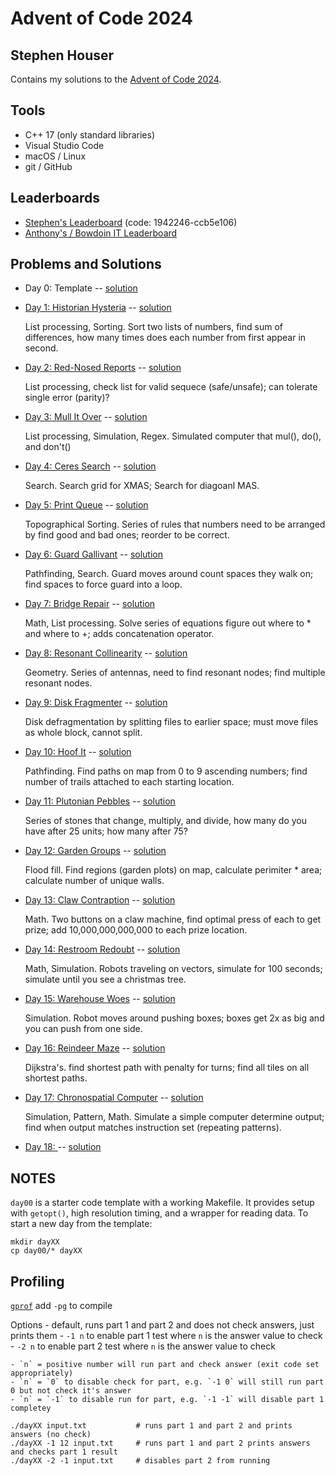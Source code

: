 # Advent of Code 2024
## Stephen Houser

Contains my solutions to the [Advent of Code 2024](https://adventofcode.com/2024).

## Tools

- C++ 17 (only standard libraries)
- Visual Studio Code
- macOS / Linux
- git / GitHub

## Leaderboards

- [Stephen's Leaderboard](https://adventofcode.com/2023/leaderboard/private/view/1942246) (code: 1942246-ccb5e106)
- [Anthony's / Bowdoin IT Leaderboard](https://adventofcode.com/2023/leaderboard/private/view/2619876)

## Problems and Solutions

- Day 0: Template -- [solution](./day00)
- [Day 1: Historian Hysteria](https://adventofcode.com/2024/day/1) -- [solution](./day01)

    List processing, Sorting. Sort two lists of numbers, find sum of differences, how many times does each number from first appear in second.

- [Day 2: Red-Nosed Reports](https://adventofcode.com/2024/day/2) -- [solution](./day02)

    List processing, check list for valid sequece (safe/unsafe); can tolerate single error (parity)?

- [Day 3: Mull It Over](https://adventofcode.com/2024/day3) -- [solution](./day03)

    List processing, Simulation, Regex. Simulated computer that mul(), do(), and don't()

- [Day 4: Ceres Search](https://adventofcode.com/2024/day4) -- [solution](./day04)

    Search. Search grid for XMAS; Search for diagoanl MAS.

- [Day 5: Print Queue](https://adventofcode.com/2024/day5) -- [solution](./day05)

    Topographical Sorting. Series of rules that numbers need to be arranged by find good and bad ones; reorder to be correct.

- [Day 6: Guard Gallivant](https://adventofcode.com/2024/day6) -- [solution](./day06)

    Pathfinding, Search. Guard moves around count spaces they walk on; find spaces to force guard into a loop.

- [Day 7: Bridge Repair](https://adventofcode.com/2024/day7) -- [solution](./day07)

    Math, List processing. Solve series of equations figure out where to * and where to +; adds concatenation operator.

- [Day 8: Resonant Collinearity](https://adventofcode.com/2024/day8) -- [solution](./day08)

    Geometry. Series of antennas, need to find resonant nodes; find multiple resonant nodes.

- [Day 9: Disk Fragmenter](https://adventofcode.com/2024/day9) -- [solution](./day09)

    Disk defragmentation by splitting files to earlier space; must move files as whole block, cannot split.

- [Day 10: Hoof It](https://adventofcode.com/2024/day10) -- [solution](./day10)

    Pathfinding. Find paths on map from 0 to 9 ascending numbers; find number of trails attached to each starting location.

- [Day 11: Plutonian Pebbles](https://adventofcode.com/2024/day11) -- [solution](./day11)

    Series of stones that change, multiply, and divide, how many do you have after 25 units; how many after 75?

- [Day 12: Garden Groups](https://adventofcode.com/2024/day12) -- [solution](./day12)

    Flood fill. Find regions (garden plots) on map, calculate perimiter * area; calculate number of unique walls.

- [Day 13: Claw Contraption](https://adventofcode.com/2024/day13) -- [solution](./day13)

    Math. Two buttons on a claw machine, find optimal press of each to get prize; add 10,000,000,000,000 to each prize location.

- [Day 14: Restroom Redoubt](https://adventofcode.com/2024/day14) -- [solution](./day14)

    Math, Simulation. Robots traveling on vectors, simulate for 100 seconds; simulate until you see a christmas tree.

- [Day 15: Warehouse Woes](https://adventofcode.com/2024/day15) -- [solution](./day15)

    Simulation. Robot moves around pushing boxes; boxes get 2x as big and you can push from one side.

- [Day 16: Reindeer Maze](https://adventofcode.com/2024/day16) -- [solution](./day16)

    Dijkstra's. find shortest path with penalty for turns; find all tiles on all shortest paths.

- [Day 17: Chronospatial Computer](https://adventofcode.com/2024/day17) -- [solution](./day17)

    Simulation, Pattern, Math. Simulate a simple computer determine output; find when output matches instruction set (repeating patterns).

- [Day 18: ](https://adventofcode.com/2024/day18) -- [solution](./day18)

## NOTES

`day00` is a starter code template with a working Makefile. It provides setup with `getopt()`,
high resolution timing, and a wrapper for reading data. To start a new day from the template:

```
mkdir dayXX
cp day00/* dayXX
``` 


## Profiling

[`gprof`](https://www.math.utah.edu/docs/info/gprof_toc.html)
add `-pg` to compile



Options
    - default, runs part 1 and part 2 and does not check answers, just prints them
    - `-1 n` to enable part 1 test where `n` is the answer value to check
    - `-2 n` to enable part 2 test where `n` is the answer value to check

    - `n` = positive number will run part and check answer (exit code set appropriately)
    - `n` = `0` to disable check for part, e.g. `-1 0` will still run part 0 but not check it's answer
    - `n` = `-1` to disable run for part, e.g. `-1 -1` will disable part 1 completey


```
./dayXX input.txt           # runs part 1 and part 2 and prints answers (no check)
./dayXX -1 12 input.txt     # runs part 1 and part 2 prints answers and checks part 1 result
./dayXX -2 -1 input.txt     # disables part 2 from running
```
